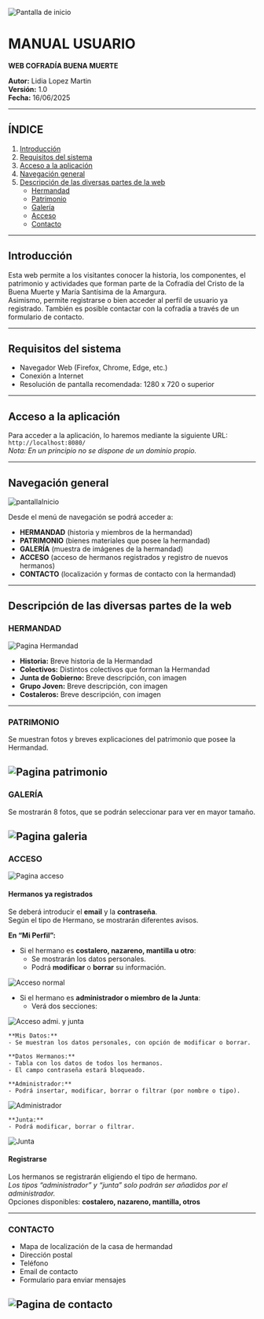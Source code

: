 ![Pantalla de inicio](./src/asset/img/manualUsu/portada.jpg)
# MANUAL USUARIO  
**WEB COFRADÍA BUENA MUERTE**  

**Autor:** Lidia Lopez Martin  
**Versión:** 1.0  
**Fecha:** 16/06/2025  

---

## ÍNDICE

1. [Introducción](#introducción)  
2. [Requisitos del sistema](#requisitos-del-sistema)  
3. [Acceso a la aplicación](#acceso-a-la-aplicación)  
4. [Navegación general](#navegación-general)  
5. [Descripción de las diversas partes de la web](#descripción-de-las-diversas-partes-de-la-web)  
   - [Hermandad](#hermandad)  
   - [Patrimonio](#patrimonio)  
   - [Galería](#galería)  
   - [Acceso](#acceso)  
   - [Contacto](#contacto)  

---

## Introducción

Esta web permite a los visitantes conocer la historia, los componentes, el patrimonio y actividades que forman parte de la Cofradía del Cristo de la Buena Muerte y María Santísima de la Amargura.  
Asimismo, permite registrarse o bien acceder al perfil de usuario ya registrado. También es posible contactar con la cofradía a través de un formulario de contacto.

---

## Requisitos del sistema

- Navegador Web (Firefox, Chrome, Edge, etc.)  
- Conexión a Internet  
- Resolución de pantalla recomendada: 1280 x 720 o superior  

---

## Acceso a la aplicación

Para acceder a la aplicación, lo haremos mediante la siguiente URL:  
`http://localhost:8080/`  
*Nota: En un principio no se dispone de un dominio propio.*

---

## Navegación general

![pantallaInicio](./src/assets/img/manualUsu/nav.png)

Desde el menú de navegación se podrá acceder a:

- **HERMANDAD** (historia y miembros de la hermandad)  
- **PATRIMONIO** (bienes materiales que posee la hermandad)  
- **GALERÍA** (muestra de imágenes de la hermandad)  
- **ACCESO** (acceso de hermanos registrados y registro de nuevos hermanos)  
- **CONTACTO** (localización y formas de contacto con la hermandad)

---

## Descripción de las diversas partes de la web

### HERMANDAD

![Pagina Hermandad](./src/assets/img/manualUsu/hermandad.png)

- **Historia:** Breve historia de la Hermandad  
- **Colectivos:** Distintos colectivos que forman la Hermandad  
- **Junta de Gobierno:** Breve descripción, con imagen  
- **Grupo Joven:** Breve descripción, con imagen  
- **Costaleros:** Breve descripción, con imagen  

---

### PATRIMONIO

Se muestran fotos y breves explicaciones del patrimonio que posee la Hermandad.

![Pagina patrimonio](./src/assets/img/manualUsu/patrimonio.PNG)
---

### GALERÍA

Se mostrarán 8 fotos, que se podrán seleccionar para ver en mayor tamaño.

![Pagina galeria](./src/assets/img/manualUsu/galeria.PNG)
---

### ACCESO

![Pagina acceso](./src/assets/img/manualUsu/acceso.PNG)

#### Hermanos ya registrados

Se deberá introducir el **email** y la **contraseña**.  
Según el tipo de Hermano, se mostrarán diferentes avisos.

**En “Mi Perfil”:**

- Si el hermano es **costalero, nazareno, mantilla u otro**:  
  - Se mostrarán los datos personales.  
  - Podrá **modificar** o **borrar** su información.

![Acceso normal](./src/assets/img/manualUsu/miPerfil.PNG)

- Si el hermano es **administrador o miembro de la Junta**:  
  - Verá dos secciones:

![Acceso admi. y junta](./src/assets/img/manualUsu/miPerfil1.PNG)

    **Mis Datos:**  
    - Se muestran los datos personales, con opción de modificar o borrar.  

    **Datos Hermanos:**  
    - Tabla con los datos de todos los hermanos.  
    - El campo contraseña estará bloqueado.

    **Administrador:**  
    - Podrá insertar, modificar, borrar o filtrar (por nombre o tipo).  

![Administrador](./src/assets/img/manualUsu/administrador.PNG)

    **Junta:**  
    - Podrá modificar, borrar o filtrar.

![Junta](./src/assets/img/manualUsu/junta.PNG)

#### Registrarse

Los hermanos se registrarán eligiendo el tipo de hermano.  
*Los tipos “administrador” y “junta” solo podrán ser añadidos por el administrador.*  
Opciones disponibles: **costalero, nazareno, mantilla, otros**

---

### CONTACTO

- Mapa de localización de la casa de hermandad  
- Dirección postal  
- Teléfono  
- Email de contacto  
- Formulario para enviar mensajes  

![Pagina de contacto](./src/assets/img/manualUsu/contacto.PNG)
---